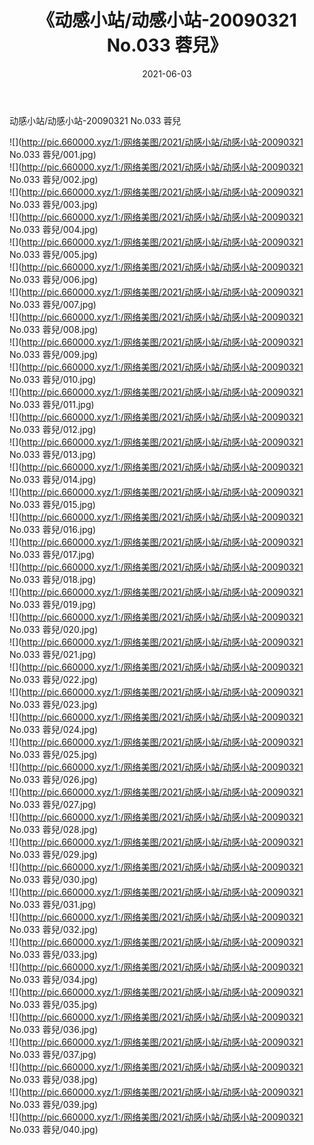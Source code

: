 ﻿---
layout: post
title:  《动感小站/动感小站-20090321 No.033 蓉兒》
date:   2021-06-03
img: http://pic.660000.xyz/1:/网络美图/2021/动感小站/动感小站-20090321 No.033 蓉兒/000.jpg
categories: [美女, 清纯, 唯美]
---

动感小站/动感小站-20090321 No.033 蓉兒

 ![](http://pic.660000.xyz/1:/网络美图/2021/动感小站/动感小站-20090321 No.033 蓉兒/001.jpg) <br>![](http://pic.660000.xyz/1:/网络美图/2021/动感小站/动感小站-20090321 No.033 蓉兒/002.jpg) <br>![](http://pic.660000.xyz/1:/网络美图/2021/动感小站/动感小站-20090321 No.033 蓉兒/003.jpg) <br>![](http://pic.660000.xyz/1:/网络美图/2021/动感小站/动感小站-20090321 No.033 蓉兒/004.jpg) <br>![](http://pic.660000.xyz/1:/网络美图/2021/动感小站/动感小站-20090321 No.033 蓉兒/005.jpg) <br>![](http://pic.660000.xyz/1:/网络美图/2021/动感小站/动感小站-20090321 No.033 蓉兒/006.jpg) <br>![](http://pic.660000.xyz/1:/网络美图/2021/动感小站/动感小站-20090321 No.033 蓉兒/007.jpg) <br>![](http://pic.660000.xyz/1:/网络美图/2021/动感小站/动感小站-20090321 No.033 蓉兒/008.jpg) <br>![](http://pic.660000.xyz/1:/网络美图/2021/动感小站/动感小站-20090321 No.033 蓉兒/009.jpg) <br>![](http://pic.660000.xyz/1:/网络美图/2021/动感小站/动感小站-20090321 No.033 蓉兒/010.jpg) <br>![](http://pic.660000.xyz/1:/网络美图/2021/动感小站/动感小站-20090321 No.033 蓉兒/011.jpg) <br>![](http://pic.660000.xyz/1:/网络美图/2021/动感小站/动感小站-20090321 No.033 蓉兒/012.jpg) <br>![](http://pic.660000.xyz/1:/网络美图/2021/动感小站/动感小站-20090321 No.033 蓉兒/013.jpg) <br>![](http://pic.660000.xyz/1:/网络美图/2021/动感小站/动感小站-20090321 No.033 蓉兒/014.jpg) <br>![](http://pic.660000.xyz/1:/网络美图/2021/动感小站/动感小站-20090321 No.033 蓉兒/015.jpg) <br>![](http://pic.660000.xyz/1:/网络美图/2021/动感小站/动感小站-20090321 No.033 蓉兒/016.jpg) <br>![](http://pic.660000.xyz/1:/网络美图/2021/动感小站/动感小站-20090321 No.033 蓉兒/017.jpg) <br>![](http://pic.660000.xyz/1:/网络美图/2021/动感小站/动感小站-20090321 No.033 蓉兒/018.jpg) <br>![](http://pic.660000.xyz/1:/网络美图/2021/动感小站/动感小站-20090321 No.033 蓉兒/019.jpg) <br>![](http://pic.660000.xyz/1:/网络美图/2021/动感小站/动感小站-20090321 No.033 蓉兒/020.jpg) <br>![](http://pic.660000.xyz/1:/网络美图/2021/动感小站/动感小站-20090321 No.033 蓉兒/021.jpg) <br>![](http://pic.660000.xyz/1:/网络美图/2021/动感小站/动感小站-20090321 No.033 蓉兒/022.jpg) <br>![](http://pic.660000.xyz/1:/网络美图/2021/动感小站/动感小站-20090321 No.033 蓉兒/023.jpg) <br>![](http://pic.660000.xyz/1:/网络美图/2021/动感小站/动感小站-20090321 No.033 蓉兒/024.jpg) <br>![](http://pic.660000.xyz/1:/网络美图/2021/动感小站/动感小站-20090321 No.033 蓉兒/025.jpg) <br>![](http://pic.660000.xyz/1:/网络美图/2021/动感小站/动感小站-20090321 No.033 蓉兒/026.jpg) <br>![](http://pic.660000.xyz/1:/网络美图/2021/动感小站/动感小站-20090321 No.033 蓉兒/027.jpg) <br>![](http://pic.660000.xyz/1:/网络美图/2021/动感小站/动感小站-20090321 No.033 蓉兒/028.jpg) <br>![](http://pic.660000.xyz/1:/网络美图/2021/动感小站/动感小站-20090321 No.033 蓉兒/029.jpg) <br>![](http://pic.660000.xyz/1:/网络美图/2021/动感小站/动感小站-20090321 No.033 蓉兒/030.jpg) <br>![](http://pic.660000.xyz/1:/网络美图/2021/动感小站/动感小站-20090321 No.033 蓉兒/031.jpg) <br>![](http://pic.660000.xyz/1:/网络美图/2021/动感小站/动感小站-20090321 No.033 蓉兒/032.jpg) <br>![](http://pic.660000.xyz/1:/网络美图/2021/动感小站/动感小站-20090321 No.033 蓉兒/033.jpg) <br>![](http://pic.660000.xyz/1:/网络美图/2021/动感小站/动感小站-20090321 No.033 蓉兒/034.jpg) <br>![](http://pic.660000.xyz/1:/网络美图/2021/动感小站/动感小站-20090321 No.033 蓉兒/035.jpg) <br>![](http://pic.660000.xyz/1:/网络美图/2021/动感小站/动感小站-20090321 No.033 蓉兒/036.jpg) <br>![](http://pic.660000.xyz/1:/网络美图/2021/动感小站/动感小站-20090321 No.033 蓉兒/037.jpg) <br>![](http://pic.660000.xyz/1:/网络美图/2021/动感小站/动感小站-20090321 No.033 蓉兒/038.jpg) <br>![](http://pic.660000.xyz/1:/网络美图/2021/动感小站/动感小站-20090321 No.033 蓉兒/039.jpg) <br>![](http://pic.660000.xyz/1:/网络美图/2021/动感小站/动感小站-20090321 No.033 蓉兒/040.jpg) <br>